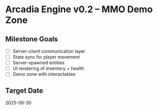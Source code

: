 # Arcadia Engine v0.2 – MMO Demo Zone

## Milestone Goals
- ☐ Server-client communication layer
- ☐ State sync for player movement
- ☐ Server-spawned entities
- ☐ UI rendering of inventory + health
- ☐ Demo zone with interactables

## Target Date
2025-06-30